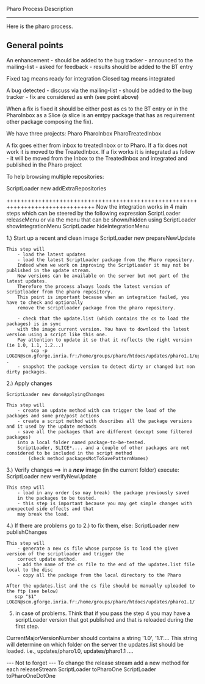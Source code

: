 Pharo Process Description---Here is the pharo process.General points-----------------------An enhancement	- should be added to the bug tracker	- announced to the mailing-list	- asked for feedback 	- results should be added to the BT entryFixed tag means ready for integrationClosed tag means integratedA bug detected	- discuss via the mailing-list	- should be added to the bug tracker	- fix are considered as enh (see point above)When a fix is fixed it should be either post as cs to the BT entry or in the PharoInboxas a Slice (a slice is an emtpy package that has as requirement other package composing the fix).We have three projects:	Pharo	PharoInbox	PharoTreatedInboxA fix goes either from inbox to treatedInbox or to Pharo.If a fix does not work it is moved to the TreatedInbox.If a fix works it is integrated as follow - it will be moved from the Inbox to the TreatedInboxand integrated and published in the Pharo projectTo help browsing multiple repositories:ScriptLoader new addExtraRepositories+++++++++++++++++++++++++++++++++++++++++++++++++++++++++++++++++++++++++++++++Now the integration works in 4 main steps which can be steered by the following expressionScriptLoader releaseMenuor via the menu that can be shown/hidden using 	ScriptLoader showIntegrationMenu	ScriptLoader hideIntegrationMenu1.) Start up a recent and clean image	ScriptLoader new prepareNewUpdate		This step will 		- load the latest updates		- load the latest ScriptLoader package from the Pharo repository.		Indeed when we work on improving the ScriptLoader it may not be published in the update stream. 		New versions can be available on the server but not part of the latest updates.		Therefore the process always loads the latest version of scriptloader from the pharo repository.		This point is important because when an integration failed, you have to check and optionally 		remove the scriptloader package from the pharo repository.				- check that the update.list (which contains the cs to load the packages) is in sync		with the image current version. You have to download the latest version using a script like this one.		Pay attention to update it so that it reflects the right version (ie 1.0, 1.1, 1.2...)		     scp -p LOGIN@scm.gforge.inria.fr:/home/groups/pharo/htdocs/updates/pharo1.1/updates.list .		- snapshot the package version to detect dirty or changed but non dirty packages.2.) Apply changes	ScriptLoader new doneApplyingChanges		This step will 		- create an update method with can trigger the load of the packages and some pre/post actions		- create a script method with describes all the package versions and it used by the update methods		- save all the packages that are different (except some filtered packages)			into a local folder named package-to-be-tested.		ScriptLoader, SLICE*.... and a couple of other packages are not considered to be included in the script method			(check method packagesNotToSavePatternNames)		3.) Verify changes	==> in a ***new*** image (in the current folder) execute:	ScriptLoader new verifyNewUpdate	This step will 		- load in any order (so may break) the package previously saved		in the packages to be tested.		- this step is important because you may get simple changes with unexpected side effects and that 		may break the load.		4.) If there are problems go to 2.) to fix them, else:	ScriptLoader new publishChanges	This step will		- generate a new cs file whose purpose is to load the given version of the scriptloader and trigger the 		correct update method.		- add the name of the cs file to the end of the updates.list file local to the disc		- copy all the package from the local directory to the Pharo			After the updates.list and the cs file should be manually uploaded to the ftp (see below) 	   scp "$1" LOGIN@scm.gforge.inria.fr:/home/groups/pharo/htdocs/updates/pharo1.1/	5) in case of problems.Think that if you pass the step 4 you may have a scriptLoader version that got published and that is reloaded during the first step.CurrentMajorVersionNumber should contains a string '1.0', '1.1'....This string will determine on which folder on the server the updates.list should be loaded.	i.e., updates/pharo1.0, updates/pharo1.1 ....--- Not to forget ---To change the release streamadd a new method for each releaseStream	ScriptLoader toPharoOne	ScriptLoader toPharoOneDotOne